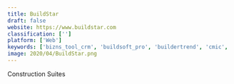```yaml
---
title: BuildStar
draft: false 
website: https://www.buildstar.com
classification: ['']
platform: ['Web']
keywords: ['bizns_tool_crm', 'buildsoft_pro', 'buildertrend', 'cmic', 'coconstruct', 'marksystems', 'oracle_aconex', 'oracle_primavera', 'procontractor', 'procore', 'redteam', 'smart_contractor', 'tekla', 'uda_construction_suite']
image: 2020/04/BuildStar.png
---
```

Construction Suites